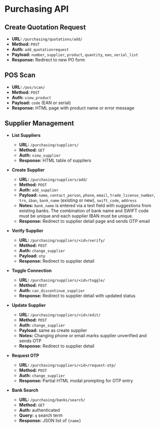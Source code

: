 # Purchasing API

## Create Quotation Request
- **URL:** `/purchasing/quotations/add/`
- **Method:** `POST`
- **Auth:** `add_quotationrequest`
- **Payload:** `number`, `supplier`, `product`, `quantity`, `ean`, `serial_list`
- **Response:** Redirect to new PO form

## POS Scan
- **URL:** `/pos/scan/`
- **Method:** `POST`
- **Auth:** `view_product`
- **Payload:** `code` (EAN or serial)
- **Response:** HTML page with product name or error message

## Supplier Management
- **List Suppliers**
  - **URL:** `/purchasing/suppliers/`
  - **Method:** `GET`
  - **Auth:** `view_supplier`
  - **Response:** HTML table of suppliers

- **Create Supplier**
  - **URL:** `/purchasing/suppliers/add/`
  - **Method:** `POST`
  - **Auth:** `add_supplier`
  - **Payload:** `name`, `contact_person`, `phone`, `email`, `trade_license_number`, `trn`, `iban`, `bank_name` (existing or new), `swift_code`, `address`
  - **Notes:** `bank_name` is entered via a text field with suggestions from existing banks. The combination of bank name and SWIFT code must be unique and each supplier IBAN must be unique.
  - **Response:** Redirect to supplier detail page and sends OTP email

- **Verify Supplier**
  - **URL:** `/purchasing/suppliers/<id>/verify/`
  - **Method:** `POST`
  - **Auth:** `change_supplier`
  - **Payload:** `otp`
  - **Response:** Redirect to supplier detail

- **Toggle Connection**
  - **URL:** `/purchasing/suppliers/<id>/toggle/`
  - **Method:** `POST`
  - **Auth:** `can_discontinue_supplier`
  - **Response:** Redirect to supplier detail with updated status

- **Update Supplier**
  - **URL:** `/purchasing/suppliers/<id>/edit/`
  - **Method:** `POST`
  - **Auth:** `change_supplier`
  - **Payload:** same as create supplier
  - **Notes:** Changing phone or email marks supplier unverified and sends OTP
  - **Response:** Redirect to supplier detail

- **Request OTP**
  - **URL:** `/purchasing/suppliers/<id>/request-otp/`
  - **Method:** `POST`
  - **Auth:** `change_supplier`
  - **Response:** Partial HTML modal prompting for OTP entry

- **Bank Search**
  - **URL:** `/purchasing/banks/search/`
  - **Method:** `GET`
  - **Auth:** authenticated
  - **Query:** `q` search term
  - **Response:** JSON list of `{name}`
